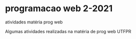 # programacao web 2-2021
atividades matéria prog web

Algumas atividades realizadas na matéria de prog web  UTFPR
